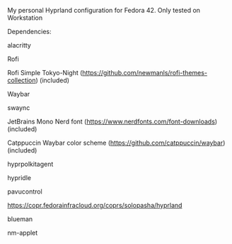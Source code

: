 My personal Hyprland configuration for Fedora 42. Only tested on Workstation

Dependencies:

alacritty

Rofi

Rofi Simple Tokyo-Night (https://github.com/newmanls/rofi-themes-collection) (included) 

Waybar

swaync

JetBrains Mono Nerd font (https://www.nerdfonts.com/font-downloads) (included)

Catppuccin Waybar color scheme (https://github.com/catppuccin/waybar) (included)

hyprpolkitagent

hypridle

pavucontrol

https://copr.fedorainfracloud.org/coprs/solopasha/hyprland

blueman

nm-applet
